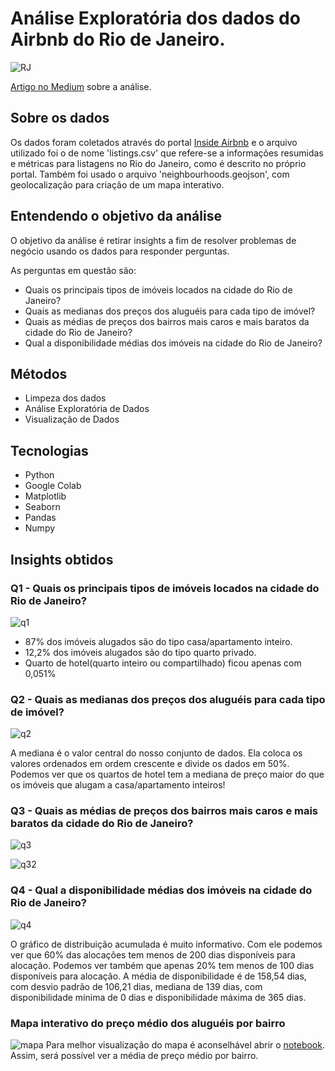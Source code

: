 # Análise Exploratória dos dados do Airbnb do Rio de Janeiro.
<img src="https://images.unsplash.com/photo-1626568940331-b9efa277b000?ixlib=rb-4.0.3&ixid=M3wxMjA3fDB8MHxwaG90by1wYWdlfHx8fGVufDB8fHx8fA%3D%3D&auto=format&fit=crop&w=1374&q=80" alt="RJ">

[Artigo no Medium](https://medium.com/@lainetnr/análise-exploratória-de-dados-eda-com-python-airbnb-no-rio-de-janeiro-68ad7ef2e93a) sobre a análise.
## Sobre os dados
Os dados foram coletados através do portal [Inside Airbnb]( https://insideairbnb.com/get-the-data ) e o arquivo utilizado foi o de nome 'listings.csv' que refere-se a informações resumidas e métricas para listagens no Rio do Janeiro, como é descrito no próprio portal. Também foi usado o arquivo 'neighbourhoods.geojson', com geolocalização para criação de um mapa interativo.

## Entendendo o objetivo da análise
O objetivo da análise é retirar insights a fim de resolver problemas de negócio usando os dados para responder perguntas.

As perguntas em questão são:

* Quais os principais tipos de imóveis locados na cidade do Rio de Janeiro?
* Quais as medianas dos preços dos aluguéis para cada tipo de imóvel?
* Quais as médias de preços dos bairros mais caros e mais baratos da cidade do Rio de Janeiro?
* Qual a disponibilidade médias dos imóveis na cidade do Rio de Janeiro?

## Métodos
  * Limpeza dos dados
  * Análise Exploratória de Dados
  * Visualização de Dados

## Tecnologias
  * Python
  * Google Colab
  * Matplotlib
  * Seaborn 
  * Pandas
  * Numpy

## Insights obtidos
### Q1 -  Quais os principais tipos de imóveis locados na cidade do Rio de Janeiro?
![q1](https://github.com/silvaelaine/eda-airbnb-RJ/assets/103846225/462967d3-f7cb-4608-ba71-d142ebb2ea2c)

* 87% dos imóveis alugados são do tipo casa/apartamento inteiro.
* 12,2% dos imóveis alugados são do tipo quarto privado.
* Quarto de hotel(quarto inteiro ou compartilhado) ficou apenas com 0,051%


### Q2 - Quais as medianas dos preços dos aluguéis para cada tipo de imóvel?
![q2](https://github.com/silvaelaine/eda-airbnb-RJ/assets/103846225/abdc617a-f3eb-44d3-a54e-6b4a89a77af8)

A mediana é o valor central do nosso conjunto de dados. Ela coloca os valores ordenados em ordem crescente e divide os dados em 50%. Podemos ver que os quartos de hotel tem a mediana de preço maior do que os imóveis que alugam a casa/apartamento inteiros!

### Q3 - Quais as médias de preços dos bairros mais caros e mais baratos da cidade do Rio de Janeiro?
![q3](https://github.com/silvaelaine/eda-airbnb-RJ/assets/103846225/3e2baf4c-565d-4d41-bcf9-20f01d64b321)

![q32](https://github.com/silvaelaine/eda-airbnb-RJ/assets/103846225/ae5bd359-0bad-4afa-8b9b-ddc335bb70a8)

### Q4 - Qual a disponibilidade médias dos imóveis na cidade do Rio de Janeiro?
![q4](https://github.com/silvaelaine/eda-airbnb-RJ/assets/103846225/4f34c4c2-7f8e-4171-a3c8-b292fc1b6c94)

O gráfico de distribuição acumulada é muito informativo. Com ele podemos ver que 60% das alocações tem menos de 200 dias disponíveis para alocação. Podemos ver também que apenas 20% tem menos de 100 dias disponíveis para alocação. A média de disponibilidade é de 158,54 dias, com desvio padrão de 106,21 dias, mediana de 139 dias, com disponibilidade mínima de 0 dias e disponibilidade máxima de 365 dias.

### Mapa interativo do preço médio dos aluguéis por bairro
![mapa](https://github.com/silvaelaine/eda-airbnb-RJ/assets/103846225/8a1b6ca9-36e0-43cc-a97e-6825dd4533d1)
Para melhor visualização do mapa é aconselhável abrir o [notebook](https://colab.research.google.com/github/lainetnr/ds-project-airbnb-01/blob/main/EDA_Airbnb_RJ_P01.ipynb#scrollTo=zXqMhFiQP5Qg). Assim, será possível ver a média de preço médio por bairro.


